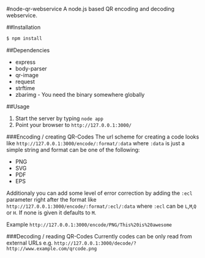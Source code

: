 #node-qr-webservice
A node.js based QR encoding and decoding webservice.


##Installation
```bash
$ npm install
```


##Dependencies
  * express
  * body-parser
  * qr-image
  * request
  * strftime
  * zbarimg - You need the binary somewhere globally


##Usage
1. Start the server by typing `node app`
2. Point your browser to `http://127.0.0.1:3000/`


###Encoding / creating QR-Codes
The url scheme for creating a code looks like `http://127.0.0.1:3000/encode/:format/:data` where `:data` is just a simple string and format can be one of the following:
  * PNG
  * SVG
  * PDF
  * EPS

Additionaly you can add some level of error correction by adding the `:ecl` parameter right after the format like `http://127.0.0.1:3000/encode/:format/:ecl/:data` where `:ecl` can be `L`,`M`,`Q` or `H`. If none is given it defaults to `M`.

Example `http://127.0.0.1:3000/encode/PNG/This%20is%20awesome`

###Decoding / reading QR-Codes
Currently codes can be only read from external URLs e.g. `http://127.0.0.1:3000/decode/?http://www.example.com/qrcode.png`
